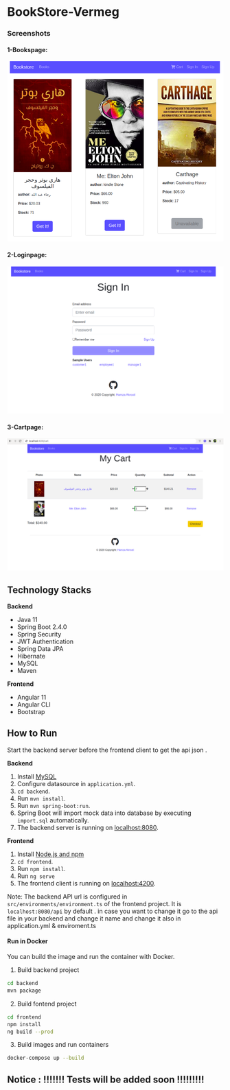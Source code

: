 

# BookStore-Vermeg 

 

### Screenshots


#### 1-Bookspage:
![booksimage](https://github.com/AkroutiHamza/BookStoreApp/blob/main/Screenshots/books.png?raw=true)


#### 2-Loginpage:
![loginpage](https://github.com/AkroutiHamza/BookStoreApp/blob/main/Screenshots/signup.png?raw=true)



#### 3-Cartpage:
![Cartpage](https://github.com/AkroutiHamza/BookStoreApp/blob/main/Screenshots/cart.png?raw=true)



## Technology Stacks
**Backend**
  - Java 11
  - Spring Boot 2.4.0
  - Spring Security
  - JWT Authentication
  - Spring Data JPA
  - Hibernate
  - MySQL
  - Maven

**Frontend**
  - Angular 11
  - Angular CLI
  - Bootstrap



## How to  Run

Start the backend server before the frontend client to get the api json . 

**Backend**

  1. Install [MySQL](https://www.mysql.com/fr/downloads/) 
  2. Configure datasource in `application.yml`.
  3. `cd backend`.
  4. Run `mvn install`.
  5. Run `mvn spring-boot:run`.
  6. Spring Boot will import mock data into database by executing `import.sql` automatically.
  7. The backend server is running on [localhost:8080]().

**Frontend**
  1. Install [Node.js and npm](https://www.npmjs.com/get-npm)
  2. `cd frontend`.
  3. Run `npm install`.
  4. Run `ng serve`
  5. The frontend client is running on [localhost:4200]().
  
Note: The backend API url is configured in `src/environments/environment.ts` of the frontend project. It is `localhost:8080/api` by default . in case you want to change it go to the api file in your backend and change it name and change it also in application.yml & enviroment.ts 
  
#### Run in Docker
You can build the image and run the container with Docker. 
1. Build backend project
```bash
cd backend
mvn package
```
2. Build fontend project
```bash
cd frontend
npm install
ng build --prod
```
3. Build images and run containers
```bash
docker-compose up --build
```

## Notice : !!!!!!! Tests will be added soon !!!!!!!!!
